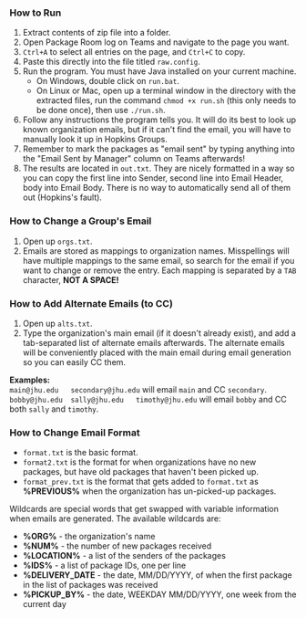 ### How to Run

1. Extract contents of zip file into a folder.
2. Open Package Room log on Teams and navigate to the page you want.
3. `Ctrl+A` to select all entries on the page, and `Ctrl+C` to copy.
4. Paste this directly into the file titled `raw.config`.
5. Run the program. You must have Java installed on your current machine.
    * On Windows, double click on `run.bat`.
    * On Linux or Mac, open up a terminal window in the directory with the extracted files, run the command `chmod +x run.sh` (this only needs to be done once), then use `./run.sh`.
6. Follow any instructions the program tells you. It will do its best to look up known organization emails, but if it can't find the email, you will have to manually look it up in Hopkins Groups.
7. Remember to mark the packages as "email sent" by typing anything into the "Email Sent by Manager" column on Teams afterwards!
8. The results are located in `out.txt`. They are nicely formatted in a way so you can copy the first line into Sender, second line into Email Header, body into Email Body. There is no way to automatically send all of them out (Hopkins's fault).

### How to Change a Group's Email
1. Open up `orgs.txt`.
2. Emails are stored as mappings to organization names. Misspellings will have multiple mappings to the same email, so search for the email if you want to change or remove the entry. Each mapping is separated by a `TAB` character, **NOT A SPACE!**

### How to Add Alternate Emails (to CC)
1. Open up `alts.txt`.
2. Type the organization's main email (if it doesn't already exist), and add a tab-separated list of alternate emails afterwards. The alternate emails will be conveniently placed with the main email during email generation so you can easily CC them.<br>

**Examples:**<br>
`main@jhu.edu	secondary@jhu.edu` will email `main` and CC `secondary`.<br>
`bobby@jhu.edu	sally@jhu.edu	timothy@jhu.edu` will email `bobby` and CC both `sally` and `timothy`.<br>

### How to Change Email Format
* `format.txt` is the basic format.
* `format2.txt` is the format for when organizations have no new packages, but have old packages that haven't been picked up.
* `format_prev.txt` is the format that gets added to `format.txt` as **%PREVIOUS%** when the organization has un-picked-up packages.

Wildcards are special words that get swapped with variable information when emails are generated.
The available wildcards are:
* **%ORG%** - the organization's name
* **%NUM%** - the number of new packages received
* **%LOCATION%** - a list of the senders of the packages
* **%IDS%** - a list of package IDs, one per line
* **%DELIVERY_DATE** - the date, MM/DD/YYYY, of when the first package in the list of packages was received
* **%PICKUP_BY%** - the date, WEEKDAY MM/DD/YYYY, one week from the current day